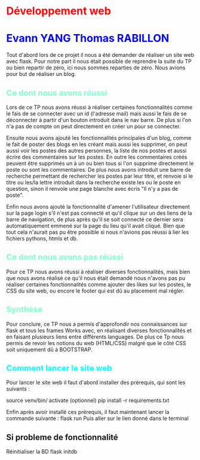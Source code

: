 <style>
b { color: blue}
r { color: red}
a { color: aquamarine}
a1 {color: aqua}
</style>

# <r>Développement web</r>

# <b>Evann YANG Thomas RABILLON</b>

Tout d'abord lors de ce projet il nous a été demander de réaliser un site web avec flask.
Pour notre part il nous était possible de reprendre la suite du TP ou bien repartir de zéro, ici nous sommes reparties de zéro.
Nous avions pour but de réaliser un blog.

## <a>Ce dont nous avons réussi</a>

Lors de ce TP nous avons réussi à réaliser certaines fonctionnalités comme le fais de se connecter avec un id (l'adresse mail) mais aussi le fais de se déconnecter à partir d'un bouton introduit dans le nav barre. De plus si l'on n'a pas de compte on peut directement en créer un pour se connecter.

Ensuite nous avons ajouté les fonctionnalités principales d'un blog, comme le fait de poster des blogs en les créant mais aussi les supprimer, on peut aussi voir les postes des autres personnes, la liste de nos postes et aussi écrire des commentaires sur les postes. En outre les commentaires créés peuvent être supprimés un à un ou bien tous si l'on supprime directement le poste ou sont les commentaires. De plus nous avons introduit une barre de recherche permettant de rechercher les postes par leur titre, et renvoie si le titre ou les/la lettre introduit dans la recherche existe les ou le poste en question, sinon il renvoie une page blanche avec écris "Il n'y a pas de poste".

Enfin nous avons ajouté la fonctionnalité d'amener l'utilisateur directement sur la page login s'il n'est pas connecté et qu'il clique sur un des liens de la barre de navigation, de plus après qu'il se soit connecté ce dernier sera automatiquement emmené sur la page du lieu qu'il avait cliqué.
Bien que tout cela n'aurait pas pu être possible si nous n'avions pas réussi à lier les fichiers pythons, htmls et db.

## <a>Ce dont nous avons pas réussi</a>

Pour ce TP nous avons réussi à réaliser diverses fonctionnalités, mais bien que nous avons réalisé ce qu'il nous était demandé nous n'avons pas pu réaliser certaines fonctionnalités comme ajouter des likes sur les postes, le CSS du site web, ou encore le footer qui est dû au placement mal régler.

## <a>Synthèse</a>

Pour conclure, ce TP nous a permis d'approfondir nos connaissances sur flask et tous les frames Works avec, en réalisant diverses fonctionnalités et en faisant plusieurs liens entre différents languages. De plus ce Tp nous permis de revoir les notions du web (HTML/CSS) malgré que le côté CSS soit uniquement dû à BOOTSTRAP.

## <a1>Comment lancer le site web<a1>

Pour lancer le site web il faut d'abord installer des prérequis, qui sont les suivants :

source venv/bin/ activate (optionnel)
pip install -r requirements.txt

Enfin après avoir installé ces prérequis, il faut maintenant lancer la commande suivante : flask run
Puis aller sur le lien donné dans le terminal

## Si probleme de fonctionnalité

Réinitialiser la BD
flask initdb
